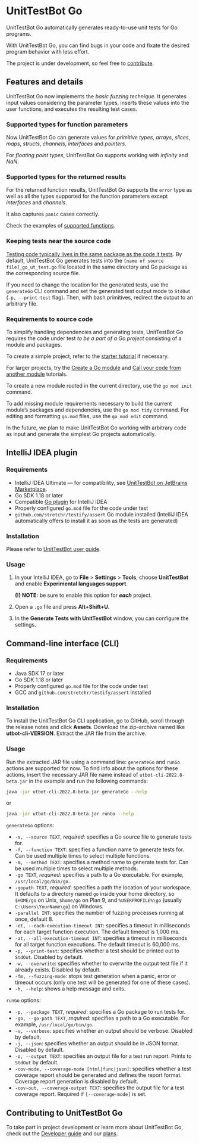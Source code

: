 # UnitTestBot Go

UnitTestBot Go automatically generates ready-to-use unit tests for Go programs.

With UnitTestBot Go, you can find bugs in your code and fixate the desired program behavior with less effort.

The project is under development,
so feel free to [contribute](https://github.com/UnitTestBot/UTBotJava/blob/main/utbot-go/docs/DEVELOPER_GUIDE.md).

## Features and details

UnitTestBot Go now implements the _basic fuzzing technique_.
It generates input values considering the parameter types,
inserts these values into the user functions, and executes the resulting test cases.

### Supported types for function parameters

Now UnitTestBot Go can generate values for _primitive types_, _arrays_, _slices_, _maps_, _structs_, _channels_, _interfaces_ and _pointers_.

For _floating point types_, UnitTestBot Go supports working with _infinity_ and _NaN_.

### Supported types for the returned results

For the returned function results,
UnitTestBot Go supports the `error` type as well as all the types supported for the function parameters except _interfaces_ and _channels_.

It also captures `panic` cases correctly.

Check the examples of [supported functions](https://github.com/UnitTestBot/UTBotJava/blob/main/utbot-go/go-samples/simple/samples.go).

### Keeping tests near the source code

[Testing code typically
lives in the same package as the code it tests](https://gobyexample.com/testing).
By default, UnitTestBot Go generates tests into the `[name of source file]_go_ut_test.go` file located in the same
directory and Go package as the corresponding source file.

If you need to change the location for the generated tests,
use the `generateGo` CLI command and set the generated test output mode to
`StdOut` (`-p, --print-test` flag).
Then, with bash primitives, redirect the output to an arbitrary file.

### Requirements to source code

To simplify handling dependencies and generating tests, UnitTestBot Go requires the code under test _to
be a part of a Go project_ consisting of a module and packages.

To create a simple project, refer to the [starter tutorial](https://go.dev/doc/tutorial/getting-started) if necessary.

For larger projects, try the [Create a Go module](https://go.dev/doc/tutorial/create-module) 
and [Call your code from another module](https://go.dev/doc/tutorial/call-module-code) tutorials.

To create a new module rooted in the current directory, use the `go mod init` command.

To add missing module requirements necessary to build the current module’s packages and dependencies,
use the `go mod tidy` command. For editing and formatting `go.mod` files, use the `go mod edit` command.

In the future, we plan to make UnitTestBot Go working with arbitrary code as input and generate the simplest
Go projects automatically.

## IntelliJ IDEA plugin

### Requirements

* IntelliJ IDEA Ultimate — for compatibility, see [UnitTestBot on JetBrains Marketplace](https://plugins.jetbrains.com/plugin/19445-unittestbot/versions).
* Go SDK 1.18 or later
* Compatible [Go plugin](https://plugins.jetbrains.com/plugin/9568-go) for IntelliJ IDEA
* Properly configured `go.mod` file for the code under test
* `github.com/stretchr/testify/assert` Go module installed (IntelliJ IDEA automatically offers to install it as soon as the tests are generated)

### Installation

Please refer to [UnitTestBot user guide](https://github.com/UnitTestBot/UTBotJava/wiki/Install-or-update-plugin). 

### Usage

1. In your IntelliJ IDEA, go to **File** > **Settings** > **Tools**, choose **UnitTestBot** and enable **Experimental languages support**.

   **(!) NOTE:** be sure to enable this option for **_each_** project.

2. Open a `.go` file and press **Alt+Shift+U**.
3. In the **Generate Tests with UnitTestBot** window, you can configure the settings.

## Command-line interface (CLI)

### Requirements

* Java SDK 17 or later
* Go SDK 1.18 or later
* Properly configured `go.mod` file for the code under test
* GCC and `github.com/stretchr/testify/assert` installed

### Installation

To install the UnitTestBot Go CLI application, go to GitHub, scroll through the release notes and click **Assets**.
Download the zip-archive named like **utbot-cli-VERSION**.
Extract the JAR file from the archive.

### Usage

Run the extracted JAR file using a command line: `generateGo` and `runGo` actions are supported for now.
To find info about the options for these actions,
insert the necessary JAR file name instead of `utbot-cli-2022.8-beta.jar` in the example and run the following commands:

```bash
java -jar utbot-cli-2022.8-beta.jar generateGo --help
```
or
```bash
java -jar utbot-cli-2022.8-beta.jar runGo --help
```

`generateGo` options:

* `-s, --source TEXT`, _required_: specifies a Go source file to generate tests for.
* `-f, --function TEXT`: specifies a function name to generate tests for. Can be used multiple times to select multiple functions.
* `-m, --method TEXT`: specifies a method name to generate tests for. Can be used multiple times to select multiple methods. 
* `-go TEXT`, _required_: specifies a path to a Go executable. For example, `/usr/local/go/bin/go`.
* `-gopath TEXT`, _required_: specifies a path the location of your workspace. It defaults to a directory named `go` inside your home directory, so `$HOME/go` on Unix, `$home/go` on Plan 9, and `%USERPROFILE%\go` (usually `C:\Users\YourName\go`) on Windows.
* `-parallel INT`: specifies the number of fuzzing processes running at once, default 8.
* `-et, --each-execution-timeout INT`: specifies a timeout in milliseconds for each target function execution.
  The default timeout is 1,000 ms.
* `-at, --all-execution-timeout INT`: specifies a timeout in milliseconds for all target function executions.
  The default timeout is 60,000 ms.
* `-p, --print-test`: specifies whether a test should be printed out to `StdOut`. Disabled by default.
* `-w, --overwrite`: specifies whether to overwrite the output test file if it already exists. Disabled by default.
* `-fm, --fuzzing-mode`: stops test generation when a panic, error or timeout occurs (only one test will be generated for one of these cases).
* `-h, --help`: shows a help message and exits.

`runGo` options:

* `-p, --package TEXT`, _required_: specifies a Go package to run tests for.
* `-go, --go-path TEXT`, _required_: specifies a path to a Go executable. For example, `/usr/local/go/bin/go`.
* `-v, --verbose`: specifies whether an output should be verbose. Disabled by default.
* `-j, --json`: specifies whether an output should be in JSON format. Disabled by default.
* `-o, --output TEXT`: specifies an output file for a test run report. Prints to `StdOut` by default.
* `-cov-mode, --coverage-mode [html|func|json]`: specifies whether a test coverage report should be generated and defines the report format.
  Coverage report generation is disabled by default.
* `-cov-out, --coverage-output TEXT`: specifies the output file for a test coverage report. Required if `[--coverage-mode]` is
  set.

## Contributing to UnitTestBot Go

To take part in project development or learn more about UnitTestBot Go, check
out the [Developer guide](../utbot-go/docs/DEVELOPER_GUIDE.md) and our [plans](../utbot-go/docs/FUTURE_PLANS.md).